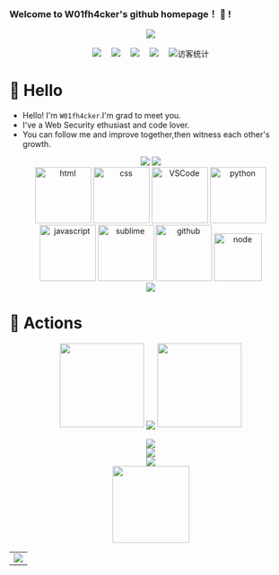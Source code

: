 ### Welcome to W01fh4cker's github homepage！ 👋 !  

<div align="center" ><img order-radius="100px" src="https://www.png8.com/imgs/2022/06/25/c1239f843428bb8a.png"/></div>

<br>

<div align="center">
  <a href="https://www.w01f.org/"><img src="https://img.shields.io/badge/website-%E4%B8%AA%E4%BA%BA%E7%BD%91%E7%AB%99-blue"></a>&emsp;
  <a href="https://twitter.com/W01fh4cker/"><img src="https://img.shields.io/badge/twitter-%E6%8E%A8%E7%89%B9-blue"></a>&emsp;
  <a href="https://blog.csdn.net/NicolasZQ/"><img src="https://img.shields.io/badge/CSDN-%E5%8D%9A%E5%AE%A2-c32136"></a>&emsp;
  <a href="https://space.bilibili.com/1910328085/"><img src="https://img.shields.io/badge/bilibili-B%E7%AB%99-ff69b4"></a>&emsp;
<!-- 访客数统计徽标 -->
  <img src="https://visitor-badge.glitch.me/badge?page_id=W01fh4cker.Serein&left_color=green&right_color=red" alt="访客统计" /></div>




#  🙋 Hello

- Hello! I'm `W01fh4cker`.I'm grad to meet you.
- I've a Web Security ethusiast and code lover.
- You can follow me and improve together,then witness each other's growth.

<div align="center">
<a href="https://github.com/W01fh4cker/Serein">
  <img src="https://github-readme-stats.vercel.app/api/pin/?username=W01fh4cker&repo=Serein&theme=dark&bg_color=0d1117&hide_border=true" /></a>
<a href="https://github.com/W01fh4cker/Karlin">
  <img src="https://github-readme-stats.vercel.app/api/pin/?username=W01fh4cker&repo=Karlin&theme=dark&bg_color=0d1117&hide_border=true" /></a>
</div>


<div align="center">
  <img alt-"html5" src="https://media.giphy.com/media/XAxylRMCdpbEWUAvr8/giphy.gif" width="100" title="html">
  <img alt="css" src="https://media.giphy.com/media/fsEaZldNC8A1PJ3mwp/giphy.gif" width="100" title="css">
  <img alt="VSCode" src="https://i.giphy.com/media/IdyAQJVN2kVPNUrojM/200.webp" width="100" title="vscode">
  <img alt="python" src="https://i.giphy.com/media/LMt9638dO8dftAjtco/200.webp" width="100" title="python">
  <img alt="javascript" src="https://media3.giphy.com/media/ln7z2eWriiQAllfVcn/200w.webp" width="100" title="javascript">
  <img alt="sublime" src="https://media.giphy.com/media/jnDKffgCfGYOp6cMTK/giphy.gif" width="100" title="sublime">
  <img alt="github" src="https://i.giphy.com/media/KzJkzjggfGN5Py6nkT/200.webp" width="100" title="github">
  <img alt="node" src="https://media.giphy.com/media/kdFc8fubgS31b8DsVu/giphy.gif" width="85" title="node">
</div>


<div align="center"><img src="https://cdn.jsdelivr.net/gh/sun0225SUN/photos/images/202110311924844.png" /></div>



# 🚀 Actions


<div align="center">
  <img width="150" src="https://s2.loli.net/2022/06/25/54yrvuoPcIQMGi2.png" />
  <img align="center" src="https://github-readme-streak-stats.herokuapp.com/?user=W01fh4cker&theme=dark&hide_border=true" />
  <img width="150" src="https://s2.loli.net/2022/06/25/I1xg79CGyHZcTJh.png" />
</div>

<br>

<div align="center"> <img src="https://metrics.lecoq.io/W01fh4cker?template=classic&base.indepth=false&base.hireable=false&config.timezone=Asia%2FShanghai"> </div>  

<div align="center"><img src="https://quotes-github-readme.vercel.app/api?type=horizontal&theme=algolia"></div>



<div align="center"> <img src="https://github-profile-trophy.vercel.app/?username=W01fh4cker" /> </div>

<div align="center">
  <img height="137px" src="https://github-readme-stats.vercel.app/api?username=W01fh4cker&hide_title=true&hide_border=true&show_icons=trueline_height=21&text_color=000&icon_color=000&bg_color=0,ea6161,ffc64d,fffc4d,52fa5a&theme=graywhite" />
</div>

<!-- GitHub Activity Graph -->
<table align="center">
  <tr>
    <td colspan="2">
      <img src="https://activity-graph.herokuapp.com/graph?username=W01fh4cker&theme=xcode&bg_color=FF000000&hide_border=true" />
    </td>
  </tr>
</table>
